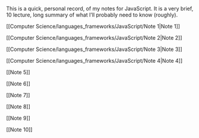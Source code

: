 This is a quick, personal record, of my notes for JavaScript. It is a very brief, 10 lecture, long summary of what I’ll probably need to know (roughly).

  

[[Computer Science/languages_frameworks/JavaScript/Note 1|Note 1]]

[[Computer Science/languages_frameworks/JavaScript/Note 2|Note 2]]

[[Computer Science/languages_frameworks/JavaScript/Note 3|Note 3]]

[[Computer Science/languages_frameworks/JavaScript/Note 4|Note 4]]

[[Note 5]]

[[Note 6]]

[[Note 7]]

[[Note 8]]

[[Note 9]]

[[Note 10]]